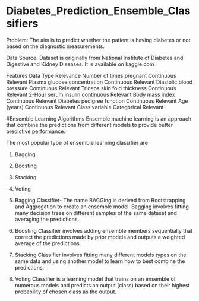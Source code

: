 # Diabetes_Prediction_Ensemble_Classifiers

Problem: The aim is to predict whether the patient is having diabetes or not based on the diagnostic measurements.

Data Source: Dataset is originally from National Institute of Diabetes and Digestive and Kidney Diseases. It is available on kaggle.com

Features	                             Data Type	Relevance
Number of times pregnant		          Continuous	Relevant
Plasma glucose concentration	      	Continuous	Relevant
Diastolic blood pressure		          Continuous	Relevant
Triceps skin fold thickness		        Continuous	Relevant
2-Hour serum insulin		              continuous	Relevant
Body mass index	                   	Continuous	Relevant
Diabetes pedigree function		      Continuous	Relevant
Age (years)		                      Continuous	Relevant
Class variable		                  Categorical	Relevant


#Ensemble Learning Algorithms
Ensemble machine learning is an approach that combine the predictions from different models to provide better predictive performance. 

The most popular type of ensemble learning classifier are
1. Bagging
2. Boosting
3. Stacking
4. Voting

1. Bagging Classifier- The name BAGGing is derived from  Bootstrapping and Aggregation to create an ensemble model. Bagging involves fitting many decision trees on different samples of the same dataset and averaging the predictions.
2. Boosting Classifier involves adding ensemble members sequentially that correct the predictions made by prior models and outputs a weighted average of the predictions.
3. Stacking Classifier involves fitting many different models types on the same data and using another model to learn how to best combine the predictions.
4. Voting Classifier is a learning model that trains on an ensemble of numerous models and predicts an output (class) based on their highest probability of chosen class as the output.

